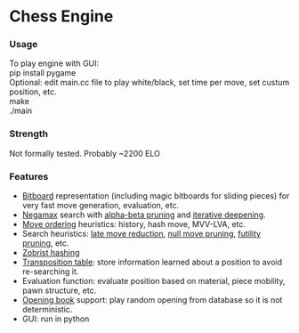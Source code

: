 # Chess Engine

### Usage
To play engine with GUI:  
pip install pygame  
Optional: edit main.cc file to play white/black, set time per move, set custum position, etc.  
make  
./main  

### Strength
Not formally tested. Probably ~2200 ELO

### Features
- [Bitboard](https://www.chessprogramming.org/Bitboards) representation (including magic bitboards for sliding pieces) for very fast move generation, evaluation, etc.
- [Negamax](https://www.chessprogramming.org/Negamax) search with [alpha-beta pruning](https://www.chessprogramming.org/Alpha-Beta) and [iterative deepening](https://www.chessprogramming.org/Iterative_Deepening).
- [Move ordering](https://www.chessprogramming.org/Move_Ordering) heuristics: history, hash move, MVV-LVA, etc.
- Search heuristics: [late move reduction](https://www.chessprogramming.org/Late_Move_Reductions), [null move pruning](https://www.chessprogramming.org/Null_Move_Pruning), [futility pruning](https://www.chessprogramming.org/Futility_Pruning), etc.
- [Zobrist hashing](https://www.chessprogramming.org/Zobrist_Hashing)
- [Transposition table](https://www.chessprogramming.org/Transposition_Table): store information learned about a position to avoid re-searching it.
- Evaluation function: evaluate position based on material, piece mobility, pawn structure, etc.
- [Opening book](https://www.chessprogramming.org/Opening_Book) support: play random opening from database so it is not deterministic.
- GUI: run in python
